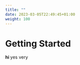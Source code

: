 ```yaml
---
title: ""
date: 2023-03-05T22:49:45+01:00
weight: 100
---
```


# Getting Started

<b> hi </b> yes very

